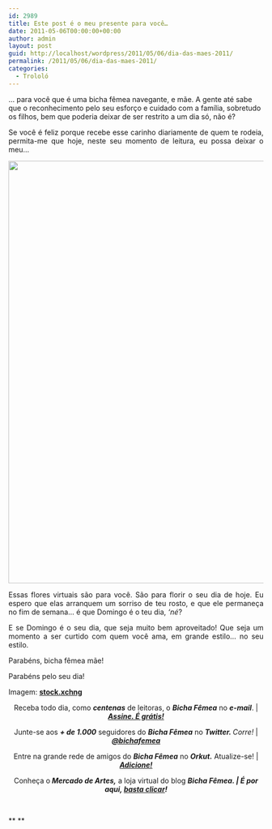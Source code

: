 ```yaml
---
id: 2989
title: Este post é o meu presente para você…
date: 2011-05-06T00:00:00+00:00
author: admin
layout: post
guid: http://localhost/wordpress/2011/05/06/dia-das-maes-2011/
permalink: /2011/05/06/dia-das-maes-2011/
categories:
  - Trololó
---
```

… para você que é uma bicha fêmea navegante, e mãe. A gente até sabe que o reconhecimento pelo seu esforço e cuidado com a família, sobretudo os filhos, bem que poderia deixar de ser restrito a um dia só, não é?

<p style="text-align: justify;">
  Se você é feliz porque recebe esse carinho diariamente de quem te rodeia, permita-me que hoje, neste seu momento de leitura, eu possa deixar o meu…
</p>

<!--more-->

<p style="text-align: center;">
  <a href="http://www.trololodemulher.com.br/blog/wp-content/uploads/2011/05/Flores-Tulipas.jpg"><img class="alignnone size-full wp-image-6328" title="Flores - Tulipas" src="http://www.trololodemulher.com.br/blog/wp-content/uploads/2011/05/Flores-Tulipas.jpg" alt="" width="600" height="834" /></a>
</p>

<p style="text-align: justify;">
  Essas flores virtuais são para você. São para florir o seu dia de hoje. Eu espero que elas arranquem um sorriso de teu rosto, e que ele permaneça no fim de semana… é que Domingo é o teu dia, <em>‘né</em>?
</p>

<p style="text-align: justify;">
  E se Domingo é o seu dia, que seja muito bem aproveitado! Que seja um momento a ser curtido com quem você ama, em grande estilo… no seu estilo.
</p>

<p style="text-align: justify;">
  Parabéns, bicha fêmea mãe!
</p>

<p style="text-align: justify;">
  Parabéns pelo seu dia!
</p>

<p style="text-align: justify;">
  Imagem: <strong><a href="http://www.sxc.hu/" target="_blank">stock.xchng</a></strong>
</p>

<p style="text-align: center;">
  Receba todo dia, como <strong><em>centenas</em></strong> de leitoras, o <strong><em>Bicha Fêmea</em></strong> no <strong><em>e-mail</em></strong>. | <strong><em><a href="http://feedburner.google.com/fb/a/mailverify?uri=blogbichafemea&loc=pt_BR">Assine. É grátis!</a></em></strong>
</p>

<p style="text-align: center;">
  Junte-se aos <strong><em>+ de 1.000</em></strong> seguidores do <strong><em>Bicha Fêmea</em></strong> no <em><strong>Twitter. </strong>Corre!</em> | <strong><em><a href="http://twitter.com/bichafemea">@bichafemea</a></em></strong>
</p>

<p style="text-align: center;">
  Entre na grande rede de amigos do <strong><em>Bicha Fêmea</em></strong> no <strong><em>Orkut.</em></strong> Atualize-se! | <strong><em><a href="http://www.orkut.com.br/Main#Profile?uid=5161612886294499900">Adicione!</a></em></strong>
</p>

<p style="text-align: center;">
  Conheça o<strong><em> Mercado de Artes,</em></strong> a loja virtual do blog <strong><em>Bicha Fêmea. | É por aqui, </em></strong><a href="http://www.trololodemulher.com.br/loja/"><strong><em>basta clicar</em></strong></a><strong><em>!</em></strong>
</p>

 

** **